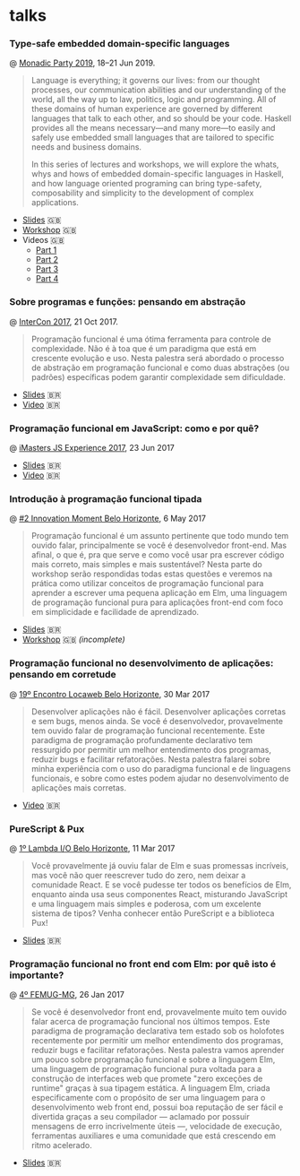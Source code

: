 # talks

### Type-safe embedded domain-specific languages
@ [Monadic Party 2019](https://monadic.party/), 18–21 Jun 2019. 

> Language is everything; it governs our lives: from our thought processes, our communication abilities and our understanding of the world, all the way up to law, politics, logic and programming. All of these domains of human experience are governed by different languages that talk to each other, and so should be your code. Haskell provides all the means necessary—and many more—to easily and safely use embedded small languages that are tailored to specific needs and business domains.
> 
> In this series of lectures and workshops, we will explore the whats, whys and hows of embedded domain-specific languages in Haskell, and how language oriented programing can bring type-safety, composability and simplicity to the development of complex applications.

- [Slides](https://www.slideshare.net/ArthurXavier7/type-safe-embedded-domainspecific-languages-182775383) 🇬🇧
- [Workshop](https://github.com/arthurxavierx/monadic-party-edsl) 🇬🇧
- Videos 🇬🇧
    - [Part 1](https://www.youtube.com/watch?v=4sTeT7poU3g)
    - [Part 2](https://www.youtube.com/watch?v=OM_riJgZF8A)
    - [Part 3](https://www.youtube.com/watch?v=gFJTKJgL2zI)
    - [Part 4](https://www.youtube.com/watch?v=isAu8YuI6SA)

### Sobre programas e funções: pensando em abstração
@ [InterCon 2017](https://eventos.imasters.com.br/intercon), 21 Oct 2017.

> Programação funcional é uma ótima ferramenta para controle de complexidade. Não é à toa que é um paradigma que está em crescente evolução e uso. Nesta palestra será abordado o processo de abstração em programação funcional e como duas abstrações (ou padrões) específicas podem garantir complexidade sem dificuldade.

- [Slides](https://www.slideshare.net/ArthurXavier7/sobre-programas-e-funcoes-pensando-em-abstrao) 🇧🇷
- [Video](https://www.youtube.com/watch?v=9cFSihtXq_k) 🇧🇷

### Programação funcional em JavaScript: como e por quê?
@ [iMasters JS Experience 2017](https://eventos.imasters.com.br/jsexperience), 23 Jun 2017

- [Slides](https://www.slideshare.net/ArthurXavier7/programacao-funcional-em-javascript-como-e-por-qu) 🇧🇷
- [Video](https://www.youtube.com/watch?v=k07DBTYj9w8&index=6&list=PLASrXUpwQG6cVIgm9kZAs6DW6ZzumJBeT) 🇧🇷

### Introdução à programação funcional tipada
@ [#2 Innovation Moment Belo Horizonte](https://www.meetup.com/Innovation-Moment-Belo-Horizonte), 6 May 2017

> Programação funcional é um assunto pertinente que todo mundo tem ouvido falar, principalmente se você é desenvolvedor front-end. Mas afinal, o que é, pra que serve e como você usar pra escrever código mais correto, mais simples e mais sustentável? Nesta parte do workshop serão respondidas todas estas questões e veremos na prática como utilizar conceitos de programação funcional para aprender a escrever uma pequena aplicação em Elm, uma linguagem de programação funcional pura para aplicações front-end com foco em simplicidade e facilidade de aprendizado.

- [Slides](https://www.slideshare.net/ArthurXavier7/programao-funcional-tipada-uma-introduo) 🇧🇷
- [Workshop](https://github.com/arthur-xavier/workshop-intro-fp-elm) 🇬🇧  _(incomplete)_

### Programação funcional no desenvolvimento de aplicações: pensando em corretude
@ [19º Encontro Locaweb Belo Horizonte](http://eventos.locaweb.com.br/eventos-anteriores/19o-encontro-locaweb-belo-horizonte/), 30 Mar 2017

> Desenvolver aplicações não é fácil. Desenvolver aplicações corretas e sem bugs, menos ainda. Se você é desenvolvedor, provavelmente tem ouvido falar de programação funcional recentemente. Este paradigma de programação profundamente declarativo tem ressurgido por permitir um melhor entendimento dos programas, reduzir bugs e facilitar refatorações. Nesta palestra falarei sobre minha experiência com o uso do paradigma funcional e de linguagens funcionais, e sobre como estes podem ajudar no desenvolvimento de aplicações mais corretas.

- [Video](https://www.youtube.com/watch?v=woYESPuwmNo) 🇧🇷

### PureScript & Pux
@ [1º Lambda I/O Belo Horizonte](https://www.meetup.com/Lambda-I-O-Belo-Horizonte), 11 Mar 2017

> Você provavelmente já ouviu falar de Elm e suas promessas incríveis, mas você não quer reescrever tudo do zero, nem deixar a comunidade React. E se você pudesse ter todos os benefícios de Elm, enquanto ainda usa seus componentes React, misturando JavaScript e uma linguagem mais simples e poderosa, com um excelente sistema de tipos? Venha conhecer então PureScript e a biblioteca Pux!

- [Slides](https://www.slideshare.net/ArthurXavier7/purescript-pux) 🇧🇷

### Programação funcional no front end com Elm: por quê isto é importante?
@ [4º FEMUG-MG](https://www.meetup.com/FEMUG-MG), 26 Jan 2017

> Se você é desenvolvedor front end, provavelmente muito tem ouvido falar acerca de programação funcional nos últimos tempos. Este paradigma de programação declarativa tem estado sob os holofotes recentemente por permitir um melhor entendimento dos programas, reduzir bugs e facilitar refatorações.
Nesta palestra vamos aprender um pouco sobre programação funcional e sobre a linguagem Elm, uma linguagem de programação funcional pura voltada para a construção de interfaces web que promete "zero exceções de runtime" graças à sua tipagem estática.
A linguagem Elm, criada especificamente com o propósito de ser uma linguagem para o desenvolvimento web front end, possui boa reputação de ser fácil e divertida graças a seu compilador — aclamado por possuir mensagens de erro incrivelmente úteis —, velocidade de execução, ferramentas auxiliares e uma comunidade que está crescendo em ritmo acelerado.

- [Slides](https://arthur-xavier.github.io/talks/front-end-fp-elm/) 🇧🇷
